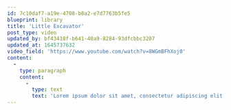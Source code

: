 ```yaml
---
id: 7c10daf7-a19e-4708-b8a2-e7d7763b5fe5
blueprint: library
title: 'Little Excavator'
post_type: video
updated_by: bf43418f-b641-40a9-8284-93dfcbbc3207
updated_at: 1645737632
video_field: 'https://www.youtube.com/watch?v=8WGmBFhXoj0'
content:
  -
    type: paragraph
    content:
      -
        type: text
        text: 'Lorem ipsum dolor sit amet, consectetur adipiscing elit, sed do eiusmod tempor incididunt ut labore et dolore magna aliqua. Diam vel quam elementum pulvinar etiam non quam lacus suspendisse. Arcu bibendum at varius vel pharetra vel turpis nunc eget. At volutpat diam ut venenatis tellus in metus vulputate eu. In massa tempor nec feugiat nisl pretium. Faucibus interdum posuere lorem ipsum dolor sit. Nisi porta lorem mollis aliquam. Consectetur purus ut faucibus pulvinar elementum integer enim neque. Neque ornare aenean euismod elementum nisi quis eleifend. Sagittis vitae et leo duis ut. Mi quis hendrerit dolor magna eget est lorem ipsum dolor. Arcu dictum varius duis at consectetur lorem donec. Eu sem integer vitae justo eget. Ut tellus elementum sagittis vitae et leo duis ut diam. Purus in massa tempor nec feugiat nisl pretium fusce id. Lorem ipsum dolor sit amet consectetur adipiscing elit.'
---
```

